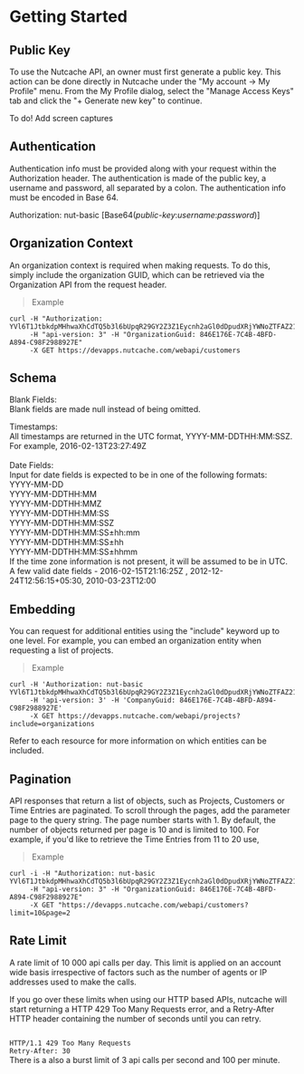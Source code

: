 # Getting Started


## Public Key

To use the Nutcache API, an owner must first generate a public key. This action can be done directly in Nutcache under the "My account -> My Profile" menu. From the My Profile dialog, select the "Manage Access Keys" tab and click the "+ Generate new key" to continue.

To do! Add screen captures


## Authentication

Authentication info must be provided along with your request within the Authorization header. The authentication is made of the public key, a username and password, all separated by a colon. The authentication info must be encoded in Base 64.

Authorization: nut-basic [Base64(_public-key_:_username_:_password_)]

## Organization Context

An organization context is required when making requests. To do this, simply include the organization GUID, which can be retrieved via the Organization API from the request header.

>Example

```shell
curl -H "Authorization: YVl6T1JtbkdpMHhwaXhCdTQ5b3l6bUpqR29GY2Z3Z1Eycnh2aGl0dDpudXRjYWNoZTFAZ21haWwuY29tOkR5bmFjb20xMjM="
	 -H "api-version: 3" -H "OrganizationGuid: 846E176E-7C4B-4BFD-A894-C98F2988927E"
	 -X GET https://devapps.nutcache.com/webapi/customers
```

## Schema

Blank Fields:  \
Blank fields are made null instead of being omitted.

Timestamps: \
All timestamps are returned in the UTC format, YYYY-MM-DDTHH:MM:SSZ. For example, 2016-02-13T23:27:49Z \
 \
Date Fields: \
Input for date fields is expected to be in one of the following formats: \
YYYY-MM-DD  \
YYYY-MM-DDTHH:MM  \
YYYY-MM-DDTHH:MMZ  \
YYYY-MM-DDTHH:MM:SS  \
YYYY-MM-DDTHH:MM:SSZ  \
YYYY-MM-DDTHH:MM:SS±hh:mm  \
YYYY-MM-DDTHH:MM:SS±hh  \
YYYY-MM-DDTHH:MM:SS±hhmm  \
If the time zone information is not present, it will be assumed to be in UTC. \
A few valid date fields - 2016-02-15T21:16:25Z ,    2012-12-24T12:56:15+05:30,    2010-03-23T12:00

## Embedding

You can request for additional entities using the "include" keyword up to one level. For example, you can embed an organization entity when requesting a list of projects.

>Example

```shell
curl -H 'Authorization: nut-basic YVl6T1JtbkdpMHhwaXhCdTQ5b3l6bUpqR29GY2Z3Z1Eycnh2aGl0dDpudXRjYWNoZTFAZ21haWwuY29tOkR5bmFjb20xMjM=' 
	 -H 'api-version: 3' -H 'CompanyGuid: 846E176E-7C4B-4BFD-A894-C98F2988927E' 
	 -X GET https://devapps.nutcache.com/webapi/projects?include=organizations
```

<aside class="notice">
Refer to each resource for more information on which entities can be included.
</aside>

## Pagination

API responses that return a list of objects, such as Projects, Customers or Time Entries are paginated. To scroll through the pages, add the parameter page to the query string. The page number starts with 1. By default, the number of objects returned per page is 10 and is limited to 100. For example, if you'd like to retrieve the Time Entries from 11 to 20 use,

>Example

```shell
curl -i -H "Authorization: nut-basic YVl6T1JtbkdpMHhwaXhCdTQ5b3l6bUpqR29GY2Z3Z1Eycnh2aGl0dDpudXRjYWNoZTFAZ21haWwuY29tOkR5bmFjb20xMjM=" 
	 -H "api-version: 3" -H "OrganizationGuid: 846E176E-7C4B-4BFD-A894-C98F2988927E" 
	 -X GET "https://devapps.nutcache.com/webapi/customers?limit=10&page=2
```

## Rate Limit

A rate limit of 10 000 api calls per day. This limit is applied on an account wide basis irrespective of factors such as the number of agents or IP addresses used to make the calls.

If you go over these limits when using our HTTP based APIs, nutcache will start returning a HTTP 429 Too Many Requests error, and a Retry-After HTTP header containing the number of seconds until you can retry.

<code>
HTTP/1.1 429 Too Many Requests
Retry-After: 30
</code>


<aside class="warning">
There is a also a burst limit of 3 api calls per second and 100 per minute.
</aside>

